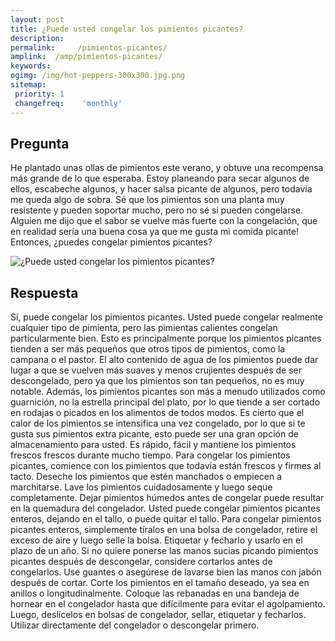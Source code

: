 ```yaml
---
layout: post
title: ¿Puede usted congelar los pimientos picantes?  
description: 
permalink:     /pimientos-picantes/
amplink:  /amp/pimientos-picantes/
keywords: 
ogimg: /img/hot-peppers-300x300.jpg.png
sitemap:
 priority: 1
 changefreq:    'monthly'
---
```




## Pregunta

He plantado unas ollas de pimientos este verano, y obtuve una recompensa más grande de lo que esperaba. Estoy planeando para secar algunos de ellos, escabeche algunos, y hacer salsa picante de algunos, pero todavía me queda algo de sobra. Sé que los pimientos son una planta muy resistente y pueden soportar mucho, pero no sé si pueden congelarse. Alguien me dijo que el sabor se vuelve más fuerte con la congelación, que en realidad sería una buena cosa ya que me gusta mi comida picante! Entonces, ¿puedes congelar pimientos picantes?


![¿Puede usted congelar los pimientos picantes?](https://sepuedecongelar.com/img/hot-peppers-300x300.jpg "¿Puede usted congelar los pimientos picantes?" )


## Respuesta

Sí, puede congelar los pimientos picantes. Usted puede congelar realmente cualquier tipo de pimienta, pero las pimientas calientes congelan particularmente bien. Esto es principalmente porque los pimientos picantes tienden a ser más pequeños que otros tipos de pimientos, como la campana o el pastor. El alto contenido de agua de los pimientos puede dar lugar a que se vuelven más suaves y menos crujientes después de ser descongelado, pero ya que los pimientos son tan pequeños, no es muy notable. Además, los pimientos picantes son más a menudo utilizados como guarnición, no la estrella principal del plato, por lo que tiende a ser cortado en rodajas o picados en los alimentos de todos modos.
Es cierto que el calor de los pimientos se intensifica una vez congelado, por lo que si te gusta sus pimientos extra picante, esto puede ser una gran opción de almacenamiento para usted. Es rápido, fácil y mantiene los pimientos frescos frescos durante mucho tiempo.
Para congelar los pimientos picantes, comience con los pimientos que todavía están frescos y firmes al tacto. Deseche los pimientos que estén manchados o empiecen a marchitarse. Lave los pimientos cuidadosamente y luego seque completamente. Dejar pimientos húmedos antes de congelar puede resultar en la quemadura del congelador. Usted puede congelar pimientos picantes enteros, dejando en el tallo, o puede quitar el tallo. Para congelar pimientos picantes enteros, simplemente tíralos en una bolsa de congelador, retire el exceso de aire y luego selle la bolsa. Etiquetar y fecharlo y usarlo en el plazo de un año.
Si no quiere ponerse las manos sucias picando pimientos picantes después de descongelar, considere cortarlos antes de congelarlos. Use guantes o asegúrese de lavarse bien las manos con jabón después de cortar. Corte los pimientos en el tamaño deseado, ya sea en anillos o longitudinalmente. Coloque las rebanadas en una bandeja de hornear en el congelador hasta que difícilmente para evitar el agolpamiento. Luego, deslícelos en bolsas de congelador, sellar, etiquetar y fecharlos. Utilizar directamente del congelador o descongelar primero.